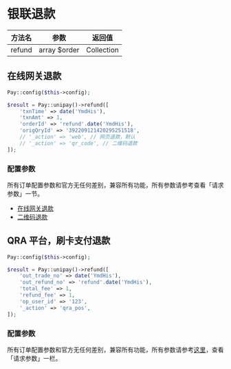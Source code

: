 # 银联退款

|  方法名   |      参数      |    返回值     |
|:------:|:------------:|:----------:|
| refund | array $order | Collection |

## 在线网关退款

```php
Pay::config($this->config);

$result = Pay::unipay()->refund([
    'txnTime' => date('YmdHis'),
    'txnAmt' => 1,
    'orderId' => 'refund'.date('YmdHis'),
    'origQryId' => '392209121420295251518',
    // '_action' => 'web', // 网页退款，默认
    // '_action' => 'qr_code', // 二维码退款
]);
```

### 配置参数

所有订单配置参数和官方无任何差别，兼容所有功能，所有参数请参考查看「请求参数」一节。

- [在线网关退款](https://open.unionpay.com/tjweb/acproduct/APIList?acpAPIId=756&apiservId=448&version=V2.2&bussType=0)
- [二维码退款](https://open.unionpay.com/tjweb/acproduct/APIList?acpAPIId=799&apiservId=468&version=V2.2&bussType=0)

## QRA 平台，刷卡支付退款

```php
Pay::config($this->config);

$result = Pay::unipay()->refund([
    'out_trade_no' => date('YmdHis'),
    'out_refund_no' => 'refund'.date('YmdHis'),
    'total_fee' => 1,
    'refund_fee' => 1,
    'op_user_id' => '123',
    '_action' => 'qra_pos',
]);
```

### 配置参数

所有订单配置参数和官方无任何差别，兼容所有功能，所有参数请参考[这里](https://up.95516.com/open/openapi/doc?index_1=2&index_2=1&chapter_1=274&chapter_2=295)，查看「请求参数」一栏。
